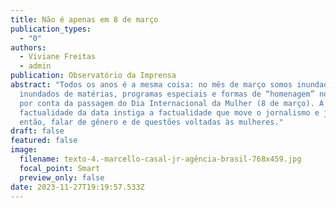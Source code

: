 ```yaml
---
title: Não é apenas em 8 de março
publication_types:
  - "0"
authors:
  - Viviane Freitas
  - admin
publication: Observatório da Imprensa
abstract: "Todos os anos é a mesma coisa: no mês de março somos inundadas e
  inundados de matérias, programas especiais e formas de “homenagem” nos medias
  por conta da passagem do Dia Internacional da Mulher (8 de março). A
  factualidade da data instiga a factualidade que move o jornalismo e justifica,
  então, falar de gênero e de questões voltadas às mulheres."
draft: false
featured: false
image:
  filename: texto-4.-marcello-casal-jr-agência-brasil-768x459.jpg
  focal_point: Smart
  preview_only: false
date: 2023-11-27T19:19:57.533Z
---
```

